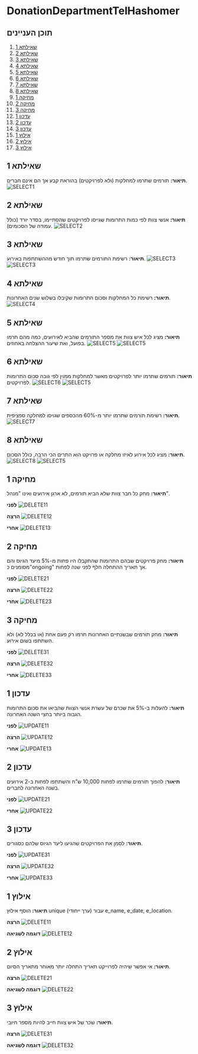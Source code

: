 # DonationDepartmentTelHashomer

## תוכן העניינים
1. [שאילתא 1](#שאילתא-1)
2. [שאילתא 2](#שאילתא-2)
3. [שאילתא 3](#שאילתא-3)
4. [שאילתא 4](#שאילתא-4)
5. [שאילתא 5](#שאילתא-5)
6. [שאילתא 6](#שאילתא-6)
7. [שאילתא 7](#שאילתא-7)
8. [שאילתא 8](#שאילתא-8)
9. [מחיקה 1](#מחיקה-1)
10. [מחיקה 2](#מחיקה-2)
11. [מחיקה 3](#מחיקה-3)
12. [עדכון 1](#עדכון-1)
13. [עדכון 2](#עדכון-2)
14. [עדכון 3](#עדכון-3)
15. [אילוץ 1](#אילוץ-1)
16. [אילוץ 2](#אילוץ-2)
17. [אילוץ 3](#אילוץ-3)
 
## שאילתא 1
**תיאור:** תורמים שתרמו למחלקות (ולא לפרויקטים) בהוראת קבע אך הם אינם חברים.
![SELECT1](https://raw.githubusercontent.com/noa-rat/DonationDepartmentTelHashomer/main/שלב%20ב/שאילתא_1.png)

## שאילתא 2
**תיאור:** אנשי צוות לפי כמות התרומות שגייסו לפרויקטים שהסתיימו, בסדר יורד (כולל עמודה של הסכומים).
![SELECT2](https://raw.githubusercontent.com/noa-rat/DonationDepartmentTelHashomer/main/שלב%20ב/שאילתא_2.png)

## שאילתא 3
**תיאור:** רשימת התורמים שתרמו תוך חודש מההשתתפות באירוע.
![SELECT3](https://raw.githubusercontent.com/noa-rat/DonationDepartmentTelHashomer/main/שלב%20ב/שאילתא_3_0.png)
![SELECT3](https://raw.githubusercontent.com/noa-rat/DonationDepartmentTelHashomer/main/שלב%20ב/שאילתא_3.png)

## שאילתא 4
**תיאור:** רשימת כל המחלקות וסכום התרומות שקיבלו בשלוש שנים האחרונות.
![SELECT4](https://raw.githubusercontent.com/noa-rat/DonationDepartmentTelHashomer/main/שלב%20ב/שאילתא_4.png)

## שאילתא 5
**תיאור:** מציג לכל איש צוות את מספר התורמים שהביא לאירועים, כמה מהם תרמו בפועל, ואת שיעור ההצלחה באחוזים.
![SELECT5](https://raw.githubusercontent.com/noa-rat/DonationDepartmentTelHashomer/main/שלב%20ב/שאילתא_4_0.png)
![SELECT5](https://raw.githubusercontent.com/noa-rat/DonationDepartmentTelHashomer/main/שלב%20ב/שאילתא_4.png)

## שאילתא 6
**תיאור:** תורמים שתרמו יותר לפרויקטים מאשר למחלקות ממוין לפי גובה סכום התרומות לפרויקטים.
![SELECT6](https://raw.githubusercontent.com/noa-rat/DonationDepartmentTelHashomer/main/שלב%20ב/שאילתא_6_0.png)
![SELECT5](https://raw.githubusercontent.com/noa-rat/DonationDepartmentTelHashomer/main/שלב%20ב/שאילתא_6.png)

## שאילתא 7
**תיאור:** רשימת תורמים שתרמו יותר מ-60% מהכספים שגויסו למחלקה ספציפית.
![SELECT7](https://raw.githubusercontent.com/noa-rat/DonationDepartmentTelHashomer/main/שלב%20ב/שאילתא7.png)

## שאילתא 8
**תיאור:** מציג לכל אירוע לאיזו מחלקה או פרויקט הוא התרים הכי הרבה, כולל הסכום.
![SELECT8](https://raw.githubusercontent.com/noa-rat/DonationDepartmentTelHashomer/main/שלב%20ב/שאילתא_8_0.png)
![SELECT5](https://raw.githubusercontent.com/noa-rat/DonationDepartmentTelHashomer/main/שלב%20ב/שאילתא_8.png)

## מחיקה 1
**תיאור:** מחק כל חבר צוות שלא הביא תורמים, לא ארגן אירועים ואינו "מנהל".

**לפני**
![DELETE11](https://raw.githubusercontent.com/noa-rat/DonationDepartmentTelHashomer/main/שלב%20ב/דליט_1_לפני.png)

**הרצה**
![DELETE12](https://raw.githubusercontent.com/noa-rat/DonationDepartmentTelHashomer/main/שלב%20ב/דליט_1_הרצה.png)

**אחרי**
![DELETE13](https://raw.githubusercontent.com/noa-rat/DonationDepartmentTelHashomer/main/שלב%20ב/דליט_1_אחרי.png)

## מחיקה 2
**תיאור:** מחק פרויקטים שבהם התרומות שהתקבלו היו פחות מ-5% מיעד הגיוס והם מסומנים כ"ongoing" אך תאריך ההתחלה חלף לפני שנה לפחות.

**לפני**
![DELETE21](https://raw.githubusercontent.com/noa-rat/DonationDepartmentTelHashomer/main/שלב%20ב/דליט_2_לפני.png)

**הרצה**
![DELETE22](https://raw.githubusercontent.com/noa-rat/DonationDepartmentTelHashomer/main/שלב%20ב/DELETE2_הרצה.png)

**אחרי**
![DELETE23](https://raw.githubusercontent.com/noa-rat/DonationDepartmentTelHashomer/main/שלב%20ב/דליט_2_אחרי.png)

## מחיקה 3
**תיאור:** מחק תורמים שבשנתיים האחרונות תרמו רק פעם אחת (או בכלל לא) ולא השתתפו בשום אירוע.

**לפני**
![DELETE31](https://raw.githubusercontent.com/noa-rat/DonationDepartmentTelHashomer/main/שלב%20ב/דליט_3_לפני.png)

**הרצה**
![DELETE32](https://raw.githubusercontent.com/noa-rat/DonationDepartmentTelHashomer/main/שלב%20ב/דליט_3_הרצה.png)

**אחרי**
![DELETE33](https://raw.githubusercontent.com/noa-rat/DonationDepartmentTelHashomer/main/שלב%20ב/דליט_3_אחרי.png)

## עדכון 1
**תיאור:** להעלות ב-5% את שכרם של עשרת אנשי הצוות שהביאו את סכום התרומות הגבוה ביותר בחצי השנה האחרונה.

**לפני**
![UPDATE11](https://raw.githubusercontent.com/noa-rat/DonationDepartmentTelHashomer/main/שלב%20ב/עדכון_1_לפני.png)

**הרצה**
![UPDATE12](https://raw.githubusercontent.com/noa-rat/DonationDepartmentTelHashomer/main/שלב%20ב/עדכון_1_הרצה.png)

**אחרי**
![UPDATE13](https://raw.githubusercontent.com/noa-rat/DonationDepartmentTelHashomer/main/שלב%20ב/עדכון_1_אחרי.png)

## עדכון 2
**תיאור:** להפוך תורמים שתרמו לפחות 10,000 ש"ח והשתתפו לפחות ב-2 אירועים בשנה האחרונה לחברים.

**לפני**
![UPDATE21](https://raw.githubusercontent.com/noa-rat/DonationDepartmentTelHashomer/main/שלב%20ב/עדכון_2_לפני.png)

**אחרי**
![UPDATE22](https://raw.githubusercontent.com/noa-rat/DonationDepartmentTelHashomer/main/שלב%20ב/עדכון_2_אחרי.png)

## עדכון 3
**תיאור:** לסמן את הפרויקטים שהגיעו ליעד הגיוס שלהם כסגורים.

**לפני**
![UPDATE31](https://raw.githubusercontent.com/noa-rat/DonationDepartmentTelHashomer/main/שלב%20ב/עדכון_3_לפני.png)

**הרצה**
![UPDATE32](https://raw.githubusercontent.com/noa-rat/DonationDepartmentTelHashomer/main/שלב%20ב/עדכון_3_הרצה.png)

**אחרי**
![UPDATE33](https://raw.githubusercontent.com/noa-rat/DonationDepartmentTelHashomer/main/שלב%20ב/עדכון_3_אחרי.png)

## אילוץ 1
**תיאור:** הוסף אילוץ unique (ערך ייחודי) עבור e_name, e_date, e_location.

**הרצה**
![DELETE11](https://raw.githubusercontent.com/noa-rat/DonationDepartmentTelHashomer/main/שלב%20ב/אילוץ_1_הרצה.png)

**דוגמה לשגיאה**
![DELETE12](https://raw.githubusercontent.com/noa-rat/DonationDepartmentTelHashomer/main/שלב%20ב/אילוץ_1_שגיאה.png)

## אילוץ 2
**תיאור:** אי אפשר שיהיה לפרוייקט תאריך התחלה יותר מאוחר מתאריך הסיום.

**הרצה**
![DELETE21](https://raw.githubusercontent.com/noa-rat/DonationDepartmentTelHashomer/main/שלב%20ב/אילוץ_2_הרצה.png)

**דוגמה לשגיאה**
![DELETE22](https://raw.githubusercontent.com/noa-rat/DonationDepartmentTelHashomer/main/שלב%20ב/אילוץ_2_שגיאה.png)


## אילוץ 3
**תיאור:** שכר של איש צוות חייב להיות מספר חיובי.

**הרצה**
![DELETE31](https://raw.githubusercontent.com/noa-rat/DonationDepartmentTelHashomer/main/שלב%20ב/אילוץ_3_הרצה.png)

**דוגמה לשגיאה**
![DELETE32](https://raw.githubusercontent.com/noa-rat/DonationDepartmentTelHashomer/main/שלב%20ב/אילוץ_3_שגיאה.png)
